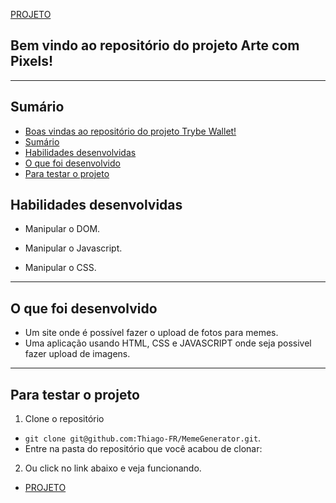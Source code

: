 [PROJETO](https://thiago-fr.github.io/MemeGenerator/)

## Bem vindo ao repositório do projeto Arte com Pixels! <a name="boas-vindas-ao-repositorio-do-projeto-pixels-arte"></a>

---

## Sumário <a name="sumario"></a>

- [Boas vindas ao repositório do projeto Trybe Wallet!](#boas-vindas-ao-repositorio-do-projeto-pixels-arte)
- [Sumário](#sumario)
- [Habilidades desenvolvidas](#habilidades)
- [O que foi desenvolvido](#o-que-foi-desenvolvido)
- [Para testar o projeto](#testar-o-projeto)

## Habilidades desenvolvidas <a name="habilidades"></a>

- Manipular o DOM.

- Manipular o Javascript.

- Manipular o CSS.

---

## O que foi desenvolvido <a name="o-que-foi-desenvolvido"></a>

- Um site onde é possível fazer o upload de fotos para memes.
- Uma aplicação usando HTML, CSS e JAVASCRIPT onde seja possivel fazer upload de imagens.

---

## Para testar o projeto <a name="testar-o-projeto"></a>

1. Clone o repositório
  * `git clone git@github.com:Thiago-FR/MemeGenerator.git`.
  * Entre na pasta do repositório que você acabou de clonar:

2. Ou click no link abaixo e veja funcionando.
* [PROJETO](https://thiago-fr.github.io/MemeGenerator/)
